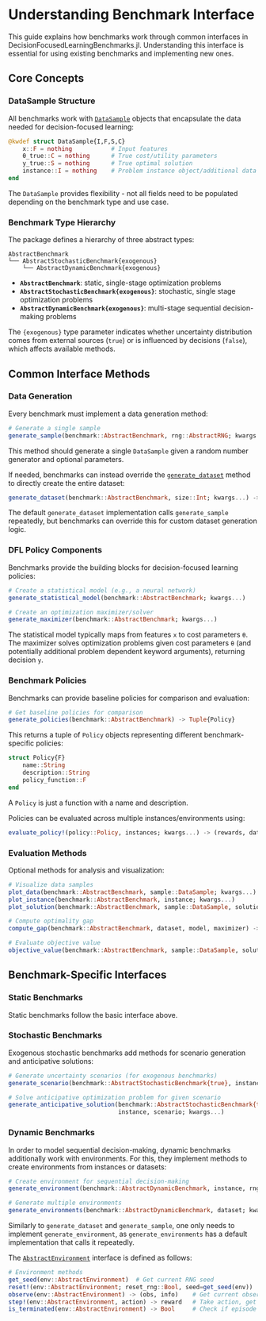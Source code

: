 # Understanding Benchmark Interface

This guide explains how benchmarks work through common interfaces in DecisionFocusedLearningBenchmarks.jl.
Understanding this interface is essential for using existing benchmarks and implementing new ones.

## Core Concepts

### DataSample Structure

All benchmarks work with [`DataSample`](@ref) objects that encapsulate the data needed for decision-focused learning:

```julia
@kwdef struct DataSample{I,F,S,C}
    x::F = nothing           # Input features  
    θ_true::C = nothing      # True cost/utility parameters
    y_true::S = nothing      # True optimal solution
    instance::I = nothing    # Problem instance object/additional data
end
```

The `DataSample` provides flexibility - not all fields need to be populated depending on the benchmark type and use case.

### Benchmark Type Hierarchy

The package defines a hierarchy of three abstract types:

```
AbstractBenchmark
└── AbstractStochasticBenchmark{exogenous}
    └── AbstractDynamicBenchmark{exogenous}
```

- **`AbstractBenchmark`**: static, single-stage optimization problems
- **`AbstractStochasticBenchmark{exogenous}`**: stochastic, single stage optimization problems
- **`AbstractDynamicBenchmark{exogenous}`**: multi-stage sequential decision-making problems

The `{exogenous}` type parameter indicates whether uncertainty distribution comes from external sources (`true`) or is influenced by decisions (`false`), which affects available methods.

## Common Interface Methods

### Data Generation

Every benchmark must implement a data generation method:

```julia
# Generate a single sample
generate_sample(benchmark::AbstractBenchmark, rng::AbstractRNG; kwargs...) -> DataSample
```
This method should generate a single `DataSample` given a random number generator and optional parameters.

If needed, benchmarks can instead override the [`generate_dataset`](@ref) method to directly create the entire dataset:
```julia
generate_dataset(benchmark::AbstractBenchmark, size::Int; kwargs...) -> Vector{DataSample}
```

The default `generate_dataset` implementation calls `generate_sample` repeatedly, but benchmarks can override this for custom dataset generation logic.

### DFL Policy Components

Benchmarks provide the building blocks for decision-focused learning policies:

```julia
# Create a statistical model (e.g., a neural network)
generate_statistical_model(benchmark::AbstractBenchmark; kwargs...)

# Create an optimization maximizer/solver
generate_maximizer(benchmark::AbstractBenchmark; kwargs...)
```

The statistical model typically maps from features `x` to cost parameters `θ`.
The maximizer solves optimization problems given cost parameters `θ` (and potentially additional problem dependent keyword arguments), returning decision `y`.

### Benchmark Policies

Benchmarks can provide baseline policies for comparison and evaluation:

```julia
# Get baseline policies for comparison
generate_policies(benchmark::AbstractBenchmark) -> Tuple{Policy}
```
This returns a tuple of `Policy` objects representing different benchmark-specific policies:
```julia
struct Policy{F}
    name::String
    description::String  
    policy_function::F
end
```
A `Policy` is just a function with a name and description.

Policies can be evaluated across multiple instances/environments using:
```julia
evaluate_policy!(policy::Policy, instances; kwargs...) -> (rewards, data_samples)
```

### Evaluation Methods

Optional methods for analysis and visualization:

```julia
# Visualize data samples
plot_data(benchmark::AbstractBenchmark, sample::DataSample; kwargs...)
plot_instance(benchmark::AbstractBenchmark, instance; kwargs...)  
plot_solution(benchmark::AbstractBenchmark, sample::DataSample, solution; kwargs...)

# Compute optimality gap
compute_gap(benchmark::AbstractBenchmark, dataset, model, maximizer) -> Float64

# Evaluate objective value
objective_value(benchmark::AbstractBenchmark, sample::DataSample, solution)
```

## Benchmark-Specific Interfaces

### Static Benchmarks

Static benchmarks follow the basic interface above.

### Stochastic Benchmarks

Exogenous stochastic benchmarks add methods for scenario generation and anticipative solutions:

```julia
# Generate uncertainty scenarios (for exogenous benchmarks)
generate_scenario(benchmark::AbstractStochasticBenchmark{true}, instance; kwargs...)

# Solve anticipative optimization problem for given scenario
generate_anticipative_solution(benchmark::AbstractStochasticBenchmark{true}, 
                               instance, scenario; kwargs...)
```

### Dynamic Benchmarks

In order to model sequential decision-making, dynamic benchmarks additionally work with environments.
For this, they implement methods to create environments from instances or datasets:
```julia
# Create environment for sequential decision-making
generate_environment(benchmark::AbstractDynamicBenchmark, instance, rng; kwargs...) -> <:AbstractEnvironment

# Generate multiple environments
generate_environments(benchmark::AbstractDynamicBenchmark, dataset; kwargs...) -> Vector{<:AbstractEnvironment}
```
Similarly to `generate_dataset` and `generate_sample`, one only needs to implement `generate_environment`, as `generate_environments` has a default implementation that calls it repeatedly.

The [`AbstractEnvironment`](@ref) interface is defined as follows:
```julia
# Environment methods
get_seed(env::AbstractEnvironment)  # Get current RNG seed
reset!(env::AbstractEnvironment; reset_rng::Bool, seed=get_seed(env))  # Reset to initial state
observe(env::AbstractEnvironment) -> (obs, info)    # Get current observation  
step!(env::AbstractEnvironment, action) -> reward   # Take action, get reward
is_terminated(env::AbstractEnvironment) -> Bool     # Check if episode ended
```
